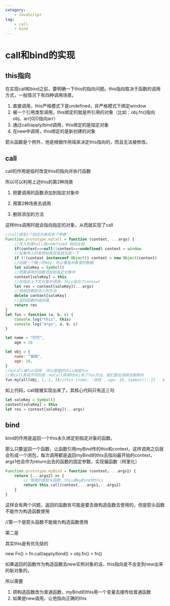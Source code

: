 ```yaml
---
category:
    - JavaScript
tag:
    - call
    - bind
---
```

# call和bind的实现

## this指向

在实现call和bind之前，要明确一下this的指向问题。this指向取决于函数的调用方式，一般情况下有四种调用场景。
1. 直接调用，this严格模式下是undefined，非严格模式下绑定window
2. 被一个引用类型调用，this绑定的就是所引用的对象（比如：obj.fn()指向obj、arr\[0]()指向arr）
3. 通过call/apply/bind调用，this绑定的是指定对象
4. 在new中调用，this绑定的是新创建的对象

箭头函数是个例外，他是根据作用域来决定this指向的，而且无法被修改。

## call

call的作用是临时改变this的指向并执行函数

所以可以利用上述this的第2种场景

1. 把要调用的函数添加到指定对象中

2. 用第2种场景去调用

3. 删除添加的方法

这样this调用时就会指向指定的对象，从而就实现了call

```js
//call接受1个指定对象和多个参数
Function.prototype.myCall = function (context, ...args) {
  	//传入的是null或undefined 指向全局
  	if(context===null||context===undefined) context = window
  	//如果传入的是原始类型值就包装一下
    if (!(context instanceof Object)) context = new Object(context)
    //创建一个唯一的key，防止覆盖对象里的数据
    let soleKey = Symbol()
    //把要调用的函数添加到指定对象中
    context[soleKey] = this
    //在指定上下文对象中调用，this指向了context
    let res = context[soleKey](...args)
    //调用后删除存入的方法
    delete context[soleKey]
    //返回函数的返回值
    return res
}
let fun = function (a, b, c) {
    console.log("this", this)
    console.log("args", a, b, c)
}

let name = "叮叮",
    age = 20

let obj = {
    name: "铛铛",
    age: 18,
}
//myCall被fun调用  所以里面的this就是fun
//和call表现不同的是：myCall调用时obj多了fun方法，我们是在调用后删除的
fun.myCall(obj, 1, 2, 3)//this {name: '铛铛', age: 18, Symbol(): ƒ}   args 1 2 3
```

如上代码，call就被实现出来了。其核心代码只有这三句

```js
let soleKey = Symbol()
context[soleKey] = this
let res = context[soleKey](...args)
```

## bind

bind的作用是返回一个this永久绑定到指定对象的函数。

那么只要返回一个函数，让函数引用myBind传的this和context，这样调用之后就会形成一个闭包，每次调用都是返回myBind的this去指向最开始的context，args1也会作为return出去的函数的固定参数，实现偏函数（柯里化）

```js
Function.prototype.myBind = function (context，...args1) { 
    return (...args2) => {
      	// 使用的是箭头函数，this是myBind的this
        return this.call(context,...args1,...args2)
    }
}

```

这样会有两个问题，返回的函数有可能是要去做构造函数去使用的，但是箭头函数不能作为构造函数使用

//第一个是箭头函数不能做为构造函数使用

第二是

其实this是有优先级的

new Fn() > fn.call/apply/bind() > obj.fn() > fn()

如果返回的函数作为构造函数去new实例对象的话，this指向是不会变到new出来的新对象的。

所以需要

1. 把构造函数改为普通函数，myBind的this用一个变量去接传给普通函数
2. 如果是new调用，让他指向正确的this




